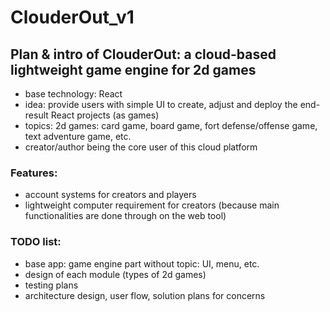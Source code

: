 # ClouderOut_v1

## Plan & intro of ClouderOut: a cloud-based lightweight game engine for 2d games
- base technology: React
- idea: provide users with simple UI to create, adjust and deploy the end-result React projects (as games)
- topics: 2d games: card game, board game, fort defense/offense game, text adventure game, etc.
- creator/author being the core user of this cloud platform

### Features:
- account systems for creators and players
- lightweight computer requirement for creators (because main functionalities are done through on the web tool)

### TODO list:
- base app: game engine part without topic: UI, menu, etc.
- design of each module (types of 2d games)
- testing plans
- architecture design, user flow, solution plans for concerns
